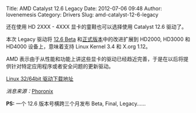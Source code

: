 Title: AMD Catalyst 12.6 Legacy
Date: 2012-07-06 09:48
Author: lovenemesis
Category: Drivers
Slug: amd-catalyst-12-6-legacy

还在使用 HD 2XXX - 4XXX 显卡的童鞋也可以选择使用 Catalyst 12.6 驱动了。

本次 Legacy 驱动将 [12.6
Beta](http://linuxtoy.org/archives/amd-catalyst-12-6-beta.html)
和[正式版本](http://linuxtoy.org/archives/amd-catalyst-12-6-and-open-source-driver-improvement.html)中的改进扩展到
HD2000, HD3000 和 HD4000 设备上，意味着支持 Linux Kernel 3.4 和 X.org
1.12。

AMD
表示由于从性能和功能上讲这些显卡的驱动已经趋近完善，于是在以后将提供针对特定应用程序或者安全问题的更新驱动。

[Linux 32/64bit
驱动下载地址](http://www2.ati.com/drivers/legacy/amd-driver-installer-12.6-legacy-x86.x86_64.zip)

*消息来源：*[Phoronix](http://www.phoronix.com/scan.php?page=news_item&px=MTEzNDA)

**PS:** 一个 12.6 版本号横跨三个月发布 Beta, Final, Legacy……
